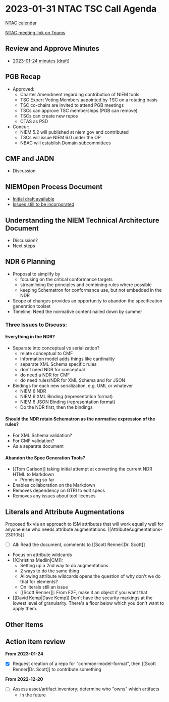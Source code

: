 # 2023-01-31 NTAC TSC Call Agenda

[NTAC calendar](https://lists.oasis-open-projects.org/g/niemopen-ntactsc/calendar)

[NTAC meeting link on Teams](https://dod.teams.microsoft.us/l/meetup-join/19%3adod%3ameeting_027b8f8cd305438fbb0a76a1e7896d97%40thread.v2/0?context=%7b%22Tid%22%3a%22102d0191-eeae-4761-b1cb-1a83e86ef445%22%2c%22Oid%22%3a%2270ae69c4-ba53-4071-b60d-68a8b321854e%22%7d)

## Review and Approve Minutes

- [2023-01-24 minutes (draft)](2023-01-24-minutes.md)

## PGB Recap

- Approved:
  - Charter Amendment regarding contribution of NIEM tools
  - TSC Expert Voting Members aapointed by TSC on a rotating basis
  - TSC co-chairs are invited to attend PGB meetings
  - TSCs can approve TSC memberships (PGB can remove)
  - TSCs can create new repos
  - CTAS as PSD
- Concur:
  - NIEM 5.2 will published at niem.gov and contributed
  - TSCs will issue NIEM 6.0 under the OP
  - NBAC will establish Domain subcommittees

## CMF and JADN
  - Discussion

## NIEMOpen Process Document

- [Initial draft available](https://github.com/niemopen/ntac-admin/blob/d26aa2f70de50b43ba718b60f5075aa6952e4672/documents/niem-pubs-v1.0-pn01/niem-pubs-v1.0-pn01.md)
- [Issues still to be incorporated](https://github.com/niemopen/ntac-admin/issues)

## Understanding the NIEM Technical Architecture Document

- Discussion?
- Next steps

## NDR 6 Planning

- Proposal to simplify by
	- focusing on the critical conformance targets
	- streamlining the principles and combining rules where possible
	- keeping Schematron for conformance use, but not embedded in the NDR
- Scope of changes provides an opportunity to abandon the specification generation toolset
- Timeline: Need the normative content nailed down by summer

### Three Issues to Discuss:

#### Everything in the NDR?

- Separate into conceptual vs serialization?
	- relate conceptual to CMF
	- information model adds things like cardinality
	- separate XML Schema specific rules
	- don't need NDR for conceptual
	- do need a NDR for CMF
	- do need rules/NDR for XML Schema and for JSON
- Bindings for each new serialization, e.g. UML or whatever
	- NIEM 6 NDR
	- NIEM 6 XML Binding (representation format)
	- NIEM 6 JSON Binding (representation format)
	- Do the NDR first, then the bindings

#### Should the NDR retain Schematron as the normative expression of the rules?

- For XML Schema validation?
- For CMF validation?
- As a separate document

#### Abandon the Spec Generation Tools?

- [[Tom Carlson]] taking initial attempt at converting the current NDR HTML to Markdown
	- Promising so far
- Enables collaboration on the Markdown
- Removes dependency on GTRI to edit specs
- Removes any issues about tool licenses

## Literals and Attribute Augmentations

Proposed fix via an approach to ISM attributes that will work equally well for anyone else who needs attribute augmentations: [[AttributeAugmentations-230105]]

- [ ] All: Read the document, comments to [[Scott Renner|Dr. Scott]]
- Focus on attribute wildcards
- [[Christina Medlin|CM]]:
	- Setting up a 2nd way to do augmentations
	- 2 ways to do the same thing
	-  Allowing attribute wildcards opens the question of why don't we do that for elements?
	- On literals still an issue
	- [[Scott Renner]]: From F2F, make it an object if you want that
- [[David Kemp|Dave Kemp]] Don't have the security markings at the lowest level of granularity. There's a floor below which you don't want to apply them.


## Other Items


## Action item review

**From 2023-01-24**

- [x] Request creation of a repo for "common-model-format", then [[Scott Renner|Dr. Scott]] to contribute something

**From 2022-12-20**

- [ ] Assess asset/artifact inventory; determine who "owns" which artifacts
	- In the future
